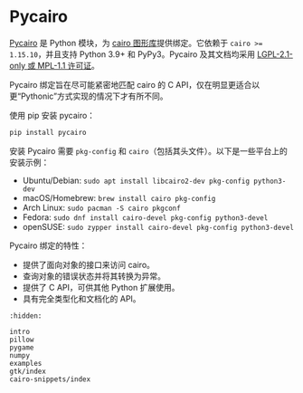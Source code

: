 #  Pycairo

[Pycairo](https://pycairo.readthedocs.io/en/latest/index.html) 是 Python 模块，为 [cairo 图形库](https://cairographics.org/)提供绑定。它依赖于 `cairo >= 1.15.10`，并且支持 Python 3.9+ 和 PyPy3。Pycairo 及其文档均采用 [LGPL-2.1-only 或 MPL-1.1 许可证](https://spdx.dev/ids)。

Pycairo 绑定旨在尽可能紧密地匹配 cairo 的 C API，仅在明显更适合以更“Pythonic”方式实现的情况下才有所不同。

使用 pip 安装 pycairo：
```bash
pip install pycairo
```

安装 Pycairo 需要 `pkg-config` 和 `cairo`（包括其头文件）。以下是一些平台上的安装示例：
- Ubuntu/Debian: `sudo apt install libcairo2-dev pkg-config python3-dev`
- macOS/Homebrew: `brew install cairo pkg-config`
- Arch Linux: `sudo pacman -S cairo pkgconf`
- Fedora: `sudo dnf install cairo-devel pkg-config python3-devel`
- openSUSE: `sudo zypper install cairo-devel pkg-config python3-devel`

Pycairo 绑定的特性：

- 提供了面向对象的接口来访问 cairo。
- 查询对象的错误状态并将其转换为异常。
- 提供了 C API，可供其他 Python 扩展使用。
- 具有完全类型化和文档化的 API。

```{toctree}
:hidden:

intro
pillow
pygame
numpy
examples
gtk/index
cairo-snippets/index
```
